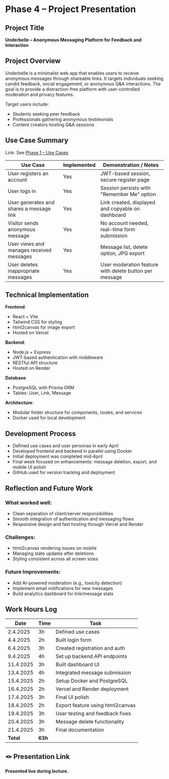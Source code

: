 # Phase 4 – Project Presentation

##  Project Title

**Underbelle – Anonymous Messaging Platform for Feedback and Interaction**

##  Project Overview

Underbelle is a minimalist web app that enables users to receive anonymous messages through shareable links. It targets individuals seeking candid feedback, social engagement, or anonymous Q&A interactions. The goal is to provide a distraction-free platform with user-controlled moderation and privacy features.

Target users include:
- Students seeking peer feedback
- Professionals gathering anonymous testimonials
- Content creators hosting Q&A sessions

## Use Case Summary

Link: See [Phase 1 – Use Cases](underbelle_phase1_definition.md)

| Use Case                                  | Implemented | Demonstration / Notes |
|------------------------------------------|-------------|------------------------|
| User registers an account                | Yes         | JWT-based session, secure register page |
| User logs in                             | Yes         | Session persists with "Remember Me" option |
| User generates and shares a message link | Yes         | Link created, displayed and copyable on dashboard |
| Visitor sends anonymous message          | Yes         | No account needed, real-time form submission |
| User views and manages received messages | Yes         | Message list, delete option, JPG export |
| User deletes inappropriate messages      | Yes         | User moderation feature with delete button per message |

## Technical Implementation

**Frontend**:
- React + Vite
- Tailwind CSS for styling
- html2canvas for image export
- Hosted on Vercel

**Backend**:
- Node.js + Express
- JWT-based authentication with middleware
- RESTful API structure
- Hosted on Render

**Database**:
- PostgreSQL with Prisma ORM
- Tables: User, Link, Message

**Architecture**:
- Modular folder structure for components, routes, and services
- Docker used for local development

## Development Process

- Defined use cases and user personas in early April
- Developed frontend and backend in parallel using Docker
- Initial deployment was completed mid-April
- Final week focused on enhancements: message deletion, export, and mobile UI polish
- GitHub used for version tracking and deployment

## Reflection and Future Work

### What worked well:
- Clean separation of client/server responsibilities
- Smooth integration of authentication and messaging flows
- Responsive design and fast hosting through Vercel and Render

### Challenges:
- html2canvas rendering issues on mobile
- Managing state updates after deletions
- Styling consistent across all screen sizes

### Future Improvements:
- Add AI-powered moderation (e.g., toxicity detection)
- Implement email notifications for new messages
- Build analytics dashboard for link/message stats

## Work Hours Log

| Date       | Time | Task                              |
|------------|------|-----------------------------------|
| 2.4.2025   | 3h   | Defined use cases                 |
| 4.4.2025   | 2h   | Built login form                  |
| 6.4.2025   | 3h   | Created registration and auth     |
| 9.4.2025   | 4h   | Set up backend API endpoints      |
| 11.4.2025  | 3h   | Built dashboard UI                |
| 13.4.2025  | 4h   | Integrated message submission     |
| 15.4.2025  | 2h   | Setup Docker and PostgreSQL       |
| 16.4.2025  | 2h   | Vercel and Render deployment      |
| 17.4.2025  | 3h   | Final UI polish                   |
| 18.4.2025  | 2h   | Export feature using html2canvas  |
| 19.4.2025  | 3h   | User testing and feedback fixes   |
| 20.4.2025  | 3h   | Message delete functionality      |
| 21.4.2025  | 3h   | Final documentation               |
| **Total**  | **63h** |                               |

## 🪢 Presentation Link

**Presented live during lecture.**
